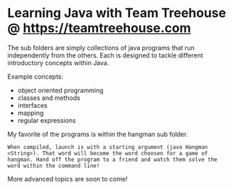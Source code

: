 # Learning Java with Team Treehouse @ https://teamtreehouse.com

The sub folders are simply collections of java programs that run independently from the others. Each is designed to tackle different introductory concepts within Java.

Example concepts:
- object oriented programming
- classes and methods
- interfaces
- mapping
- regular expressions

My favorite of the programs is within the hangman sub folder. 
```
When compiled, launch is with a starting argument (java Hangman <String>). That word will become the word choosen for a game of hangman. Hand off the program to a friend and watch them solve the word within the command line!
```
  
More advanced topics are soon to come!





